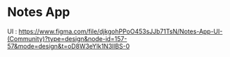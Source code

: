 # Notes App

UI : 
  https://www.figma.com/file/djkgohPPoO453sJJb71TsN/Notes-App-UI-(Community)?type=design&node-id=157-57&mode=design&t=oD8W3eYlk1N3llBS-0
